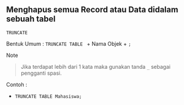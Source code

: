 ## **Menghapus semua Record atau Data didalam sebuah tabel**

  `TRUNCATE`

  Bentuk Umum : `TRUNCATE TABLE ` + Nama Objek + `;`

  Note 
  > Jika terdapat lebih dari 1 kata maka gunakan tanda ``_`` sebagai pengganti spasi. 
  
  Contoh : 
  - `TRUNCATE TABLE Mahasiswa;`
